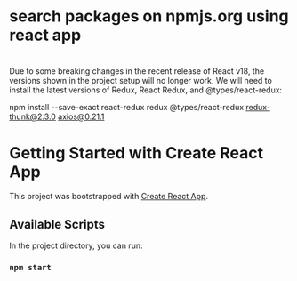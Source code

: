 # search packages on npmjs.org using react app

#
Due to some breaking changes in the recent release of React v18, the versions shown in the project setup will no longer work. We will need to install the latest versions of Redux, React Redux, and @types/react-redux:

npm install --save-exact react-redux redux @types/react-redux redux-thunk@2.3.0 axios@0.21.1


# Getting Started with Create React App

This project was bootstrapped with [Create React App](https://github.com/facebook/create-react-app).

## Available Scripts

In the project directory, you can run:

### `npm start`


